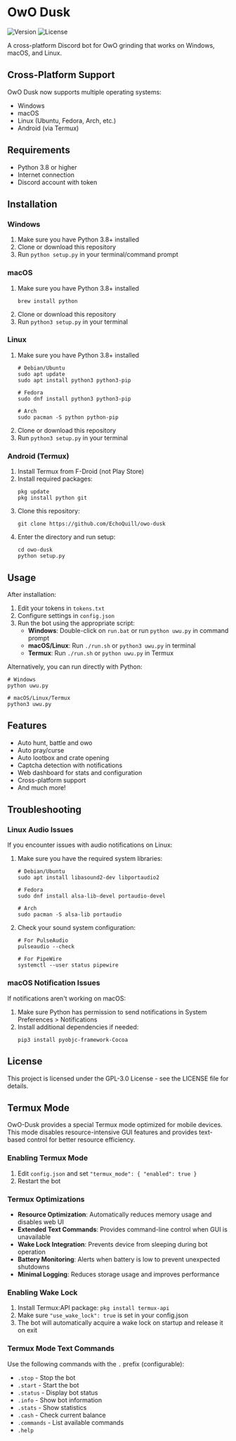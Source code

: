 # OwO Dusk

![Version](https://img.shields.io/badge/version-3.0-blue)
![License](https://img.shields.io/badge/license-GPL--3.0-green)

A cross-platform Discord bot for OwO grinding that works on Windows, macOS, and Linux.

## Cross-Platform Support

OwO Dusk now supports multiple operating systems:

- Windows
- macOS
- Linux (Ubuntu, Fedora, Arch, etc.)
- Android (via Termux)

## Requirements

- Python 3.8 or higher
- Internet connection
- Discord account with token

## Installation

### Windows

1. Make sure you have Python 3.8+ installed
2. Clone or download this repository
3. Run `python setup.py` in your terminal/command prompt

### macOS

1. Make sure you have Python 3.8+ installed
   ```
   brew install python
   ```
2. Clone or download this repository
3. Run `python3 setup.py` in your terminal

### Linux

1. Make sure you have Python 3.8+ installed
   ```
   # Debian/Ubuntu
   sudo apt update
   sudo apt install python3 python3-pip

   # Fedora
   sudo dnf install python3 python3-pip

   # Arch
   sudo pacman -S python python-pip
   ```
2. Clone or download this repository
3. Run `python3 setup.py` in your terminal

### Android (Termux)

1. Install Termux from F-Droid (not Play Store)
2. Install required packages:
   ```
   pkg update
   pkg install python git
   ```
3. Clone this repository:
   ```
   git clone https://github.com/EchoQuill/owo-dusk
   ```
4. Enter the directory and run setup:
   ```
   cd owo-dusk
   python setup.py
   ```

## Usage

After installation:

1. Edit your tokens in `tokens.txt`
2. Configure settings in `config.json`
3. Run the bot using the appropriate script:
   - **Windows**: Double-click on `run.bat` or run `python uwu.py` in command prompt
   - **macOS/Linux**: Run `./run.sh` or `python3 uwu.py` in terminal
   - **Termux**: Run `./run.sh` or `python uwu.py` in Termux

Alternatively, you can run directly with Python:
```
# Windows
python uwu.py

# macOS/Linux/Termux
python3 uwu.py
```

## Features

- Auto hunt, battle and owo
- Auto pray/curse
- Auto lootbox and crate opening
- Captcha detection with notifications
- Web dashboard for stats and configuration
- Cross-platform support
- And much more!

## Troubleshooting

### Linux Audio Issues

If you encounter issues with audio notifications on Linux:

1. Make sure you have the required system libraries:
   ```
   # Debian/Ubuntu
   sudo apt install libasound2-dev libportaudio2

   # Fedora
   sudo dnf install alsa-lib-devel portaudio-devel

   # Arch
   sudo pacman -S alsa-lib portaudio
   ```

2. Check your sound system configuration:
   ```
   # For PulseAudio
   pulseaudio --check

   # For PipeWire
   systemctl --user status pipewire
   ```

### macOS Notification Issues

If notifications aren't working on macOS:

1. Make sure Python has permission to send notifications in System Preferences > Notifications
2. Install additional dependencies if needed:
   ```
   pip3 install pyobjc-framework-Cocoa
   ```

## License

This project is licensed under the GPL-3.0 License - see the LICENSE file for details.

## Termux Mode

OwO-Dusk provides a special Termux mode optimized for mobile devices. This mode disables resource-intensive GUI features and provides text-based control for better resource efficiency.

### Enabling Termux Mode

1. Edit `config.json` and set `"termux_mode": { "enabled": true }`
2. Restart the bot

### Termux Optimizations

- **Resource Optimization**: Automatically reduces memory usage and disables web UI
- **Extended Text Commands**: Provides command-line control when GUI is unavailable
- **Wake Lock Integration**: Prevents device from sleeping during bot operation
- **Battery Monitoring**: Alerts when battery is low to prevent unexpected shutdowns
- **Minimal Logging**: Reduces storage usage and improves performance

### Enabling Wake Lock

1. Install Termux:API package: `pkg install termux-api`
2. Make sure `"use_wake_lock": true` is set in your config.json
3. The bot will automatically acquire a wake lock on startup and release it on exit

### Termux Mode Text Commands

Use the following commands with the `.` prefix (configurable):

- `.stop` - Stop the bot
- `.start` - Start the bot
- `.status` - Display bot status
- `.info` - Show bot information
- `.stats` - Show statistics
- `.cash` - Check current balance
- `.commands` - List available commands
- `.help`